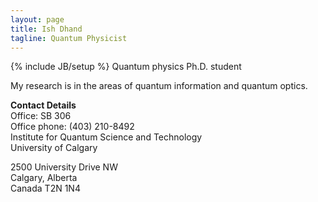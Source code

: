 ```yaml
---
layout: page
title: Ish Dhand
tagline: Quantum Physicist
---
```

{% include JB/setup %}
  Quantum physics Ph.D. student

My research is in the areas of quantum information and quantum optics. 

**Contact Details**  
Office: SB 306  
Office phone: (403) 210-8492  
Institute for Quantum Science and Technology  
University of Calgary

2500 University Drive NW  
Calgary, Alberta  
Canada T2N 1N4